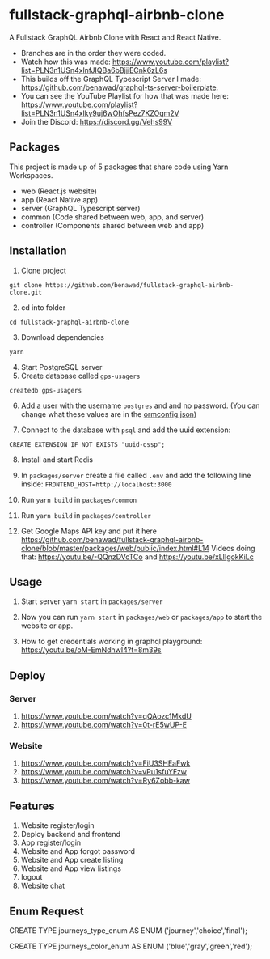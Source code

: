 # fullstack-graphql-airbnb-clone

A Fullstack GraphQL Airbnb Clone with React and React Native.

- Branches are in the order they were coded.
- Watch how this was made: https://www.youtube.com/playlist?list=PLN3n1USn4xlnfJIQBa6bBjjiECnk6zL6s
- This builds off the GraphQL Typescript Server I made: https://github.com/benawad/graphql-ts-server-boilerplate.
- You can see the YouTube Playlist for how that was made here: https://www.youtube.com/playlist?list=PLN3n1USn4xlky9uj6wOhfsPez7KZOqm2V
- Join the Discord: https://discord.gg/Vehs99V

## Packages

This project is made up of 5 packages that share code using Yarn Workspaces.

- web (React.js website)
- app (React Native app)
- server (GraphQL Typescript server)
- common (Code shared between web, app, and server)
- controller (Components shared between web and app)

## Installation

1. Clone project

```
git clone https://github.com/benawad/fullstack-graphql-airbnb-clone.git
```

2. cd into folder

```
cd fullstack-graphql-airbnb-clone
```

3. Download dependencies

```
yarn
```

4. Start PostgreSQL server
5. Create database called `gps-usagers`

```
createdb gps-usagers
```

6. [Add a user](https://medium.com/coding-blocks/creating-user-database-and-adding-access-on-postgresql-8bfcd2f4a91e) with the username `postgres` and and no password. (You can change what these values are in the [ormconfig.json](https://github.com/benawad/graphql-ts-server-boilerplate/blob/master/ormconfig.json))

7. Connect to the database with `psql` and add the uuid extension:

```
CREATE EXTENSION IF NOT EXISTS "uuid-ossp";
```

8. Install and start Redis

9. In `packages/server` create a file called `.env` and add the following line inside: `FRONTEND_HOST=http://localhost:3000`

10. Run `yarn build` in `packages/common`

11. Run `yarn build` in `packages/controller`

12. Get Google Maps API key and put it here https://github.com/benawad/fullstack-graphql-airbnb-clone/blob/master/packages/web/public/index.html#L14 Videos doing that: https://youtu.be/-QQnzDVcTCo and https://youtu.be/xLlIgokKiLc

## Usage

1. Start server `yarn start` in `packages/server`

2. Now you can run `yarn start` in `packages/web` or `packages/app` to start the website or app.

3. How to get credentials working in graphql playground: https://youtu.be/oM-EmNdhwI4?t=8m39s

## Deploy

### Server

1. https://www.youtube.com/watch?v=qQAozc1MkdU
2. https://www.youtube.com/watch?v=0t-rE5wUP-E

### Website

1. https://www.youtube.com/watch?v=FiU3SHEaFwk
2. https://www.youtube.com/watch?v=vPu1sfuYFzw
3. https://www.youtube.com/watch?v=Ry6Zobb-kaw

## Features

1. Website register/login
2. Deploy backend and frontend
3. App register/login
4. Website and App forgot password
5. Website and App create listing
6. Website and App view listings
7. logout
8. Website chat

## Enum Request

CREATE TYPE journeys_type_enum AS ENUM ('journey','choice','final');

CREATE TYPE journeys_color_enum AS ENUM ('blue','gray','green','red');
